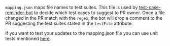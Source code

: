 `mapping.json` maps file names to test suites. This file is used by [test-case-reminder-bot](https://github.com/wordpress-mobile/test-case-reminder-bot) to decide which test cases to suggest to PR owner. Once a file changed in the PR match with the `regex`, the bot will drop a comment to the PR suggesting the test suites stated in the `testFile` attribute.

If you want to test your updates to the mapping.json file you can use unit tests mentioned [here](https://github.com/wordpress-mobile/test-case-reminder-bot#unit-tests).

